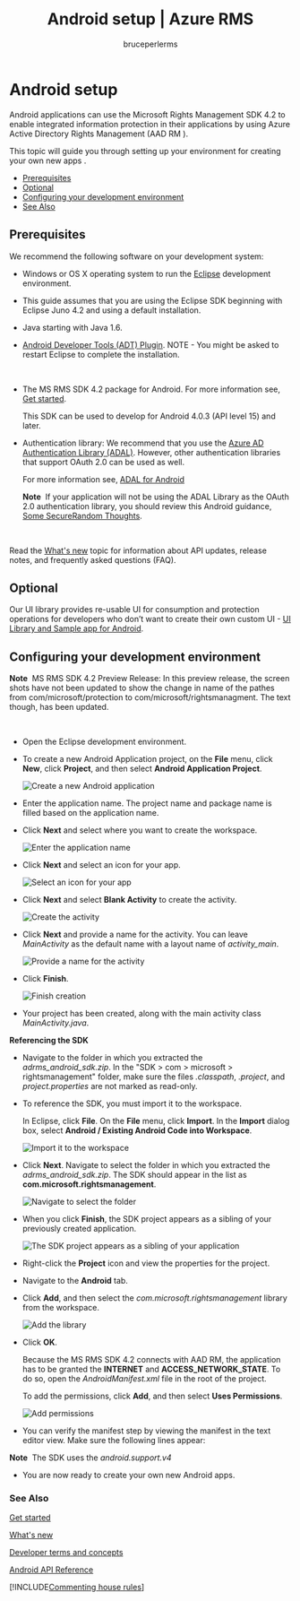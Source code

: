 ﻿---
# required metadata

title: Android setup | Azure RMS
description: Android applications can use the Microsoft Rights Management SDK 4.2 to enable integrated information protection in their applications.
keywords:
author: bruceperlerms
ms.author: bruceper
manager: mbaldwin
ms.date: 02/23/2017
ms.topic: article
ms.prod:
ms.service: information-protection
ms.technology: techgroup-identity
ms.assetid: 986f6932-159b-4791-bd1a-7640a83ee792
# optional metadata

#ROBOTS:
audience: developer
#ms.devlang:
ms.reviewer: shubhamp
ms.suite: ems
#ms.tgt_pltfrm:
#ms.custom:

---

# Android setup

Android applications can use the Microsoft Rights Management SDK 4.2 to enable integrated information protection in their applications by using Azure Active Directory Rights Management (AAD RM ).

This topic will guide you through setting up your environment for creating your own new apps .

-   [Prerequisites](#prerequisites)
-   [Optional](#optional)
-   [Configuring your development environment](#configuring-your-development-environment)
-   [See Also](#see-also)

## Prerequisites

We recommend the following software on your development system:

-   Windows or OS X operating system to run the [Eclipse](http://www.oracle.com/technetwork/java/javase/downloads/jre7-downloads-1880261.html) development environment.
-   This guide assumes that you are using the Eclipse SDK beginning with Eclipse Juno 4.2 and using a default installation.
-   Java starting with Java 1.6.
-   [Android Developer Tools (ADT) Plugin](http://developer.android.com/sdk/installing/index.html). NOTE - You might be asked to restart Eclipse to complete the installation.

     

-   The MS RMS SDK 4.2 package for Android. For more information see, [Get started](get-started.md).

    This SDK can be used to develop for Android 4.0.3 (API level 15) and later.

-   Authentication library: We recommend that you use the [Azure AD Authentication Library (ADAL)](https://msdn.microsoft.com/library/jj573266.aspx). However, other authentication libraries that support OAuth 2.0 can be used as well.

    For more information see, [ADAL for Android](https://github.com/MSOpenTech/azure-activedirectory-library-for-android)

    **Note**  If your application will not be using the ADAL Library as the OAuth 2.0 authentication library, you should review this Android guidance, [Some SecureRandom Thoughts](http://android-developers.blogspot.com/2013/08/some-securerandom-thoughts.html).

     

Read the [What's new](release-notes.md) topic for information about API updates, release notes, and frequently asked questions (FAQ).

## Optional

Our UI library provides re-usable UI for consumption and protection operations for developers who don’t want to create their own custom UI - [UI Library and Sample app for Android](https://github.com/AzureAD/rms-sdk-ui-for-android).

## Configuring your development environment

**Note**  MS RMS SDK 4.2 Preview Release: In this preview release, the screen shots have not been updated to show the change in name of the pathes from com/microsoft/protection to com/microsoft/rightsmanagment. The text though, has been updated.

 
-   Open the Eclipse development environment.
-   To create a new Android Application project, on the **File** menu, click **New**, click **Project**, and then select **Android Application Project**.

    ![Create a new Android application](../media/Android-setup-01c.png)

-   Enter the application name. The project name and package name is filled based on the application name.
-   Click **Next** and select where you want to create the workspace.

    ![Enter the application name](../media/Android-setup-02a.jpg)

-   Click **Next** and select an icon for your app.

    ![Select an icon for your app](../media/Android-setup-03.png)

-   Click **Next** and select **Blank Activity** to create the activity.

    ![Create the activity](../media/Android-setup-04.png)

-   Click **Next** and provide a name for the activity. You can leave *MainActivity* as the default name with a layout name of *activity\_main*.

    ![Provide a name for the activity](../media/Android-setup-05a.jpg)

-   Click **Finish**.

    ![Finish creation](../media/Android-setup-06.jpg)

-   Your project has been created, along with the main activity class *MainActivity.java*.

**Referencing the SDK**

-   Navigate to the folder in which you extracted the *adrms\_android\_sdk.zip*. In the "SDK > com > microsoft > rightsmanagement" folder, make sure the files *.classpath*, *.project*, and *project.properties* are not marked as read-only.
-   To reference the SDK, you must import it to the workspace.

    In Eclipse, click **File**. On the **File** menu, click **Import**. In the **Import** dialog box, select **Android / Existing Android Code into Workspace**.

    ![Import it to the workspace](../media/Android-setup-07.png)

-   Click **Next**. Navigate to select the folder in which you extracted the *adrms\_android\_sdk.zip*. The SDK should appear in the list as **com.microsoft.rightsmanagement**.

    ![Navigate to select the folder](../media/Android-setup-08c.jpg)

-   When you click **Finish**, the SDK project appears as a sibling of your previously created application.

    ![The SDK project appears as a sibling of your application](../media/Android-setup-09.jpg)

-   Right-click the **Project** icon and view the properties for the project.
-   Navigate to the **Android** tab.
-   Click **Add**, and then select the *com.microsoft.rightsmanagement* library from the workspace.

    ![Add the library](../media/Android-setup-10b.jpg)

-   Click **OK**.

    Because the MS RMS SDK 4.2 connects with AAD RM, the application has to be granted the **INTERNET** and **ACCESS\_NETWORK\_STATE**. To do so, open the *AndroidManifest.xml* file in the root of the project.

    To add the permissions, click **Add**, and then select **Uses Permissions**.

    ![Add permissions](../media/Android-setup-11d.jpg)

-   You can verify the manifest step by viewing the manifest in the text editor view. Make sure the following lines appear:


    <uses-sdk
         android:minSdkVersion="15"
         android:targetSdkVersion="19"/>
    <uses-permission android:name="android.permission.INTERNET"/>
    <uses-permission android:name="android.permission.ACCESS_NETWORK_STATE"/>
    <uses-permission/>


**Note**  The SDK uses the *android.support.v4*

-   You are now ready to create your own new Android apps.

### See Also

[Get started](get-started.md)

[What's new](release-notes.md)

[Developer terms and concepts](core-concepts.md)

[Android API Reference](https://msdn.microsoft.com/library/dn758245.aspx)


[!INCLUDE[Commenting house rules](../includes/houserules.md)]